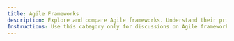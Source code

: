 ```yaml
---
title: Agile Frameworks
description: Explore and compare Agile frameworks. Understand their principles, applications, and impact on organisational agility and value delivery.
Instructions: Use this category only for discussions on Agile frameworks, including Scrum, Kanban, SAFe, LeSS, Nexus, and Disciplined Agile. Topics should focus on their implementation, effectiveness, trade-offs, and alignment with Agile principles.
---
```


